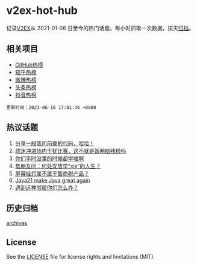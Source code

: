 # v2ex-hot-hub

 记录[V2EX](https://www.v2ex.com/)从 2021-01-06 日至今的热门话题。每小时抓取一次数据，按天[归档](archives)。
 
 ## 相关项目

- [GitHub热榜](https://github.com/it985/github-hot-hub)
- [知乎热榜](https://github.com/it985/zhihu-hot-hub)
- [微博热榜](https://github.com/it985/weibo-hot-hub)
- [头条热榜](https://github.com/it985/toutiao-hot-hub)
- [抖音热榜](https://github.com/it985/douyin-hot-hub)


 `更新时间：2023-06-16 17:01:36 +0800`

## 热议话题

1. [分享一段我司前辈的代码，哈哈！](https://www.v2ex.com/t/949195)
1. [球迷冲进场内干扰比赛，这不就是饭圈脑残粉吗](https://www.v2ex.com/t/949172)
1. [你们平时没事的时候都学啥啊](https://www.v2ex.com/t/949193)
1. [帮朋友问：何处安放早“xie”的人生？](https://www.v2ex.com/t/949240)
1. [屏幕挂灯属不属于智商税产品？](https://www.v2ex.com/t/949054)
1. [Java21 make Java great again](https://www.v2ex.com/t/949151)
1. [遇到这种邻居你们怎么办？](https://www.v2ex.com/t/949149)

## 历史归档

[archives](archives)

## License

See the [LICENSE](LICENSE) file for license rights and limitations (MIT).
